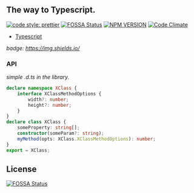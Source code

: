 ## The way to Typescript.

[![code style: prettier](https://img.shields.io/badge/code_style-prettier-10de6e.svg?style=flat-square)](https://github.com/prettier/prettier)
[![FOSSA Status](https://app.fossa.io/api/projects/git%2Bgithub.com%2Fsingcl%2Fr-ts.svg?type=shield)](https://app.fossa.io/projects/git%2Bgithub.com%2Fsingcl%2Fr-ts?ref=badge_shield)
[![NPM VERSION](https://img.shields.io/npm/v/@singcl/r-ts.svg?style=flat-square)](https://www.npmjs.com/package/@singcl/r-ts)
[![Code Climate](https://img.shields.io/codeclimate/maintainability/singcl/r-ts.svg?style=flat-square)](https://codeclimate.com/github/singcl/r-ts/maintainability)

-   [Typescript](http://www.typescriptlang.org/docs/home.html)

_badge: https://img.shields.io/_

### API

_simple .d.ts in the library._

```typescript
declare namespace XClass {
    interface XClassMethodOptions {
        width?: number;
        height?: number;
    }
}
declare class XClass {
    someProperty: string[];
    constructor(someParam?: string);
    myMethod(opts: XClass.XClassMethodOptions): number;
}
export = XClass;
```

## License

[![FOSSA Status](https://app.fossa.io/api/projects/git%2Bgithub.com%2Fsingcl%2Fr-ts.svg?type=large)](https://app.fossa.io/projects/git%2Bgithub.com%2Fsingcl%2Fr-ts?ref=badge_large)
